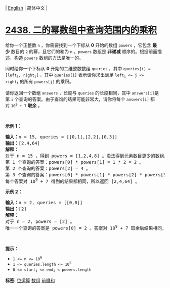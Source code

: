 | [English](README_EN.md) | 简体中文 |

# [2438. 二的幂数组中查询范围内的乘积](https://leetcode.cn/problems/range-product-queries-of-powers)
<p>给你一个正整数&nbsp;<code>n</code>&nbsp;，你需要找到一个下标从&nbsp;<strong>0</strong>&nbsp;开始的数组&nbsp;<code>powers</code>&nbsp;，它包含 <strong>最少</strong>&nbsp;数目的 <code>2</code>&nbsp;的幂，且它们的和为&nbsp;<code>n</code>&nbsp;。<code>powers</code>&nbsp;数组是&nbsp;<strong>非递减</strong>&nbsp;顺序的。根据前面描述，构造&nbsp;<code>powers</code>&nbsp;数组的方法是唯一的。</p>

<p>同时给你一个下标从 <strong>0</strong>&nbsp;开始的二维整数数组&nbsp;<code>queries</code>&nbsp;，其中&nbsp;<code>queries[i] = [left<sub>i</sub>, right<sub>i</sub>]</code>&nbsp;，其中&nbsp;<code>queries[i]</code>&nbsp;表示请你求出满足&nbsp;<code>left<sub>i</sub> &lt;= j &lt;= right<sub>i</sub></code>&nbsp;的所有&nbsp;<code>powers[j]</code>&nbsp;的乘积。</p>

<p>请你返回一个数组<em>&nbsp;</em><code>answers</code>&nbsp;，长度与<em>&nbsp;</em><code>queries</code>&nbsp;的长度相同，其中<em>&nbsp;</em><code>answers[i]</code>是第<em>&nbsp;</em><code>i</code>&nbsp;个查询的答案。由于查询的结果可能非常大，请你将每个&nbsp;<code>answers[i]</code>&nbsp;都对&nbsp;<code>10<sup>9</sup> + 7</code>&nbsp;<strong>取余</strong>&nbsp;。</p>

<p>&nbsp;</p>

<p><strong>示例 1：</strong></p>

<pre><b>输入：</b>n = 15, queries = [[0,1],[2,2],[0,3]]
<b>输出：</b>[2,4,64]
<strong>解释：</strong>
对于 n = 15 ，得到 powers = [1,2,4,8] 。没法得到元素数目更少的数组。
第 1 个查询的答案：powers[0] * powers[1] = 1 * 2 = 2 。
第 2 个查询的答案：powers[2] = 4 。
第 3 个查询的答案：powers[0] * powers[1] * powers[2] * powers[3] = 1 * 2 * 4 * 8 = 64 。
每个答案对 10<sup>9</sup> + 7 得到的结果都相同，所以返回 [2,4,64] 。
</pre>

<p><strong>示例 2：</strong></p>

<pre><b>输入：</b>n = 2, queries = [[0,0]]
<b>输出：</b>[2]
<strong>解释：</strong>
对于 n = 2, powers = [2] 。
唯一一个查询的答案是 powers[0] = 2 。答案对 10<sup>9</sup> + 7 取余后结果相同，所以返回 [2] 。
</pre>

<p>&nbsp;</p>

<p><strong>提示：</strong></p>

<ul>
	<li><code>1 &lt;= n &lt;= 10<sup>9</sup></code></li>
	<li><code>1 &lt;= queries.length &lt;= 10<sup>5</sup></code></li>
	<li><code>0 &lt;= start<sub>i</sub> &lt;= end<sub>i</sub> &lt; powers.length</code></li>
</ul>

**标签:**  [位运算](https://leetcode.cn/tag/bit-manipulation) [数组](https://leetcode.cn/tag/array) [前缀和](https://leetcode.cn/tag/prefix-sum) 